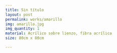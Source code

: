 ```yaml
---
title: Sin título
layout: post
permalink: works/amarillo
img: amarillo.jpg
img_quantity: 1
material: Acrílico sobre lienzo, fibra acrílica
size: 80cm x 80cm

---
```

